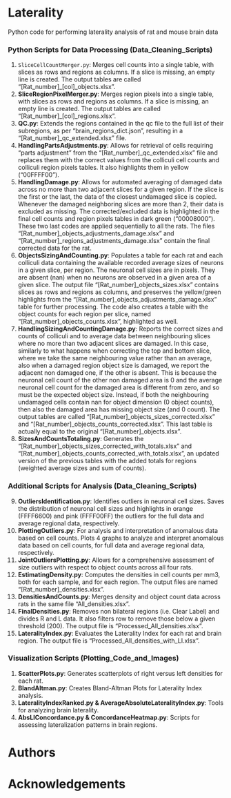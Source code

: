 # Laterality
Python code for performing laterality analysis of rat and mouse brain data

### Python Scripts for Data Processing (Data_Cleaning_Scripts)
1. `SliceCellCountMerger.py`: Merges cell counts into a single table, with slices as rows and regions as columns. If a slice is missing, an empty line is created. The
output tables are called “[Rat_number]_[col]_objects.xlsx”.
2. **SliceRegionPixelMerger.py**: Merges region pixels into a single table, with slices as rows and regions as columns. If a slice is missing, an empty line is created.
The output tables are called “[Rat_number]_[col]_regions.xlsx”.
3. **QC.py**: Extends the regions contained in the qc file to the full list of their subregions, as per “brain_regions_dict.json”, resulting in a “[Rat_number]_qc_extended.xlsx” file.
4. **HandlingPartsAdjustments.py**:  Allows for retrieval of cells requiring “parts adjustment” from the “[Rat_number]_qc_extended.xlsx” file and replaces them with the
correct values from the colliculi cell counts and colliculi region pixels tables. It also highlights them in yellow (“00FFFF00”).
5. **HandlingDamage.py**: Allows for automated averaging of damaged data across no more than two adjacent slices for a given region.
If the slice is the first or the last, the data of the closest undamaged slice is copied. Whenever the damaged neighboring slices are more than 2, their data is excluded as missing.
The corrected/excluded data is highlighted in the final cell counts and region pixels tables in dark green (“00008000”). These two last codes are applied sequentially to all the rats.
The files “[Rat_number]_objects_adjustments_damage.xlsx” and “[Rat_number]_regions_adjustments_damage.xlsx” contain the final corrected data for the rat.
6. **ObjectsSizingAndCounting.py**: Populates a table for each rat and each colliculi data containing the available recorded average sizes of neurons in a given slice, per region. The
neuronal cell sizes are in pixels. They are absent (nan) when no neurons are observed in a given area of a given slice. The output file “[Rat_number]_objects_sizes.xlsx” contains slices
as rows and regions as columns, and preserves the yellow/green highlights from the “[Rat_number]_objects_adjustments_damage.xlsx” table for further processing. The code also creates a table with the object counts for each region per slice, named “[Rat_number]_objects_counts.xlsx”, highlighted as well.
7. **HandlingSizingAndCountingDamage.py**: Reports the correct sizes and counts of colliculi and to average data between neighbouring slices where no more than two adjacent
slices are damaged. In this case, similarly to what happens when correcting the top and bottom slice, where we take the same neighbouring value rather than an average, also when a damaged region object size is damaged, we report the adjacent non damaged one, if the other is absent. This is because the neuronal cell count of the other non damaged area is 0 and the average neuronal cell count for the damaged area is different from zero, and so must be the expected object size. Instead, if both the neighbouring undamaged cells contain nan for object
dimension (0 object counts), then also the damaged area has missing object size (and 0 count). The output tables are called “[Rat_number]_objects_sizes_corrected.xlsx” and
“[Rat_number]_objects_counts_corrected.xlsx”. This last table is actually equal to the original “[Rat_number]_objects.xlsx”.
8. **SizesAndCountsTotaling.py**: Generates the “[Rat_number]_objects_sizes_corrected_with_totals.xlsx” and “[Rat_number]_objects_counts_corrected_with_totals.xlsx”, an updated version of the previous tables with the added totals for regions (weighted average sizes and sum of counts).

### Additional Scripts for Analysis (Data_Cleaning_Scripts)
9. **OutliersIdentification.py**: Identifies outliers in neuronal cell sizes. Saves the distribution of neuronal cell sizes and highlights in orange (FFFF6600) and pink (FFFF00FF) the outliers for the full data and average regional data, respectively. 
10. **PlottingOutliers.py**: For analysis and interpretation of anomalous data based on cell counts. Plots 4 graphs to analyze and interpret anomalous data based
on cell counts, for full data and average regional data, respectively.
11. **JointOutliersPlotting.py**: Allows for a comprehensive assessment of size outliers with respect to object counts across all four rats.
12. **EstimatingDensity.py**: Computes the densities in cell counts per mm3, both for each sample, and for each region. The output files are named “[Rat_number]_densities.xlsx”.
13. **DensitiesAndCounts.py**: Merges density and object count data across rats in the same file “All_densities.xlsx”.
14. **FinalDensities.py**: Removes non bilateral regions (i.e. Clear Label) and divides R and L data. It also filters row to remove those below a given threshold (200). The output file is “Processed_All_densities.xlsx”.
15. **LateralityIndex.py**: Evaluates the Laterality Index for each rat and brain region. The output file is “Processed_All_densities_with_LI.xlsx”.

### Visualization Scripts (Plotting_Code_and_Images)
1. **ScatterPlots.py**: Generates scatterplots of right versus left densities for each rat.
2. **BlandAltman.py**: Creates Bland-Altman Plots for Laterality Index analysis.
3. **LateralityIndexRanked.py & AverageAbsoluteLateralityIndex.py**: Tools for analyzing brain laterality.
4. **AbsLIConcordance.py & ConcordanceHeatmap.py**: Scripts for assessing lateralization patterns in brain regions.

# Authors

# Acknowledgements

